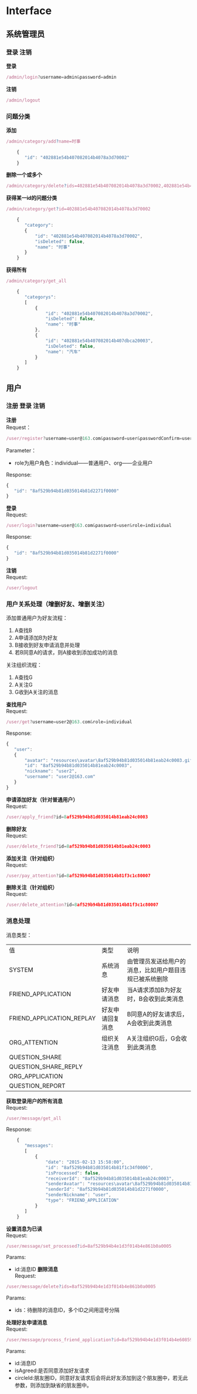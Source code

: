 # Interface
## 系统管理员
### 登录 注销
**登录**  
```js
/admin/login?username=admin&password=admin
```
**注销** 
```js
/admin/logout
```
### 问题分类
**添加**  
```js
/admin/category/add?name=时事  
```
```js
    {
       "id": "402881e54b407082014b4078a3d70002"
    }
```
**删除一个或多个**  
```js
/admin/category/delete?ids=402881e54b407082014b4078a3d70002,402881e54b407082014b407dbca20003  
```
**获得某一id的问题分类**  
```js
/admin/category/get?id=402881e54b407082014b4078a3d70002  
```
```js
    {
       "category":
       {
           "id": "402881e54b407082014b4078a3d70002",
           "isDeleted": false,
           "name": "时事"
       }
    }
```
**获得所有**  
```js
/admin/category/get_all
```
```js
    {
       "categorys":
       [
           {
               "id": "402881e54b407082014b4078a3d70002",
               "isDeleted": false,
               "name": "时事"
           },
           {
               "id": "402881e54b407082014b407dbca20003",
               "isDeleted": false,
               "name": "汽车"
           }
       ]
    }
```
## 用户
### 注册 登录 注销  
**注册**  
Request：
```js
/user/register?username=user@163.com&password=user&passwordConfirm=user&nickname=user&role=individual    
```
Parameter：  
* role为用户角色：individual——普通用户、org——企业用户  
  
Response:
```js
{
   "id": "8af529b94b81d035014b81d2271f0000"
}
```
**登录**  
Request:  
```js
/user/login?username=user@163.com&password=user&role=individual
```
Response:  
```js
{
   "id": "8af529b94b81d035014b81d2271f0000"
}
```
**注销**  
Request:  
```js
/user/logout
```
### 用户关系处理（增删好友、增删关注）

添加普通用户为好友流程：  
1. A查找B  
2. A申请添加B为好友  
3. B接收到好友申请消息并处理  
4. 若B同意A的请求，则A接收到添加成功的消息

关注组织流程：  
1. A查找G  
2. A关注G  
3. G收到A关注的消息

**查找用户**  
Request:  
```js
/user/get?username=user2@163.com&role=individual
```
Response:  
```js
{
   "user":
   {
       "avatar": "resources\avatar\8af529b94b81d035014b81eab24c0003.gif",
       "id": "8af529b94b81d035014b81eab24c0003",
       "nickname": "user2",
       "username": "user2@163.com"
   }
}
```
**申请添加好友（针对普通用户）**  
Request:  
```js
/user/apply_friend?id=8af529b94b81d035014b81eab24c0003
```
**删除好友**  
Request:  
```js
/user/delete_friend?id=8af529b94b81d035014b81eab24c0003
```
**添加关注（针对组织）**  
Request:  
```js
/user/pay_attention?id=8af529b94b81d035014b81f3c1c80007
```
**删除关注（针对组织）**  
Request:  
```js
/user/delete_attention?id=8af529b94b81d035014b81f3c1c80007
```
### 消息处理

消息类型：
<table>
    <tbody>
		<tr>
            <td>值</td>
            <td>类型</td>
            <td>说明</td>
        </tr>
        <tr>
            <td>SYSTEM</td>
            <td>系统消息</td>
            <td>由管理员发送给用户的消息，比如用户题目违规已被系统删除</td>
        </tr>
        <tr>
            <td>FRIEND_APPLICATION</td>
            <td>好友申请消息</td>
            <td>当A请求添加B为好友时，B会收到此类消息</td>
        </tr>
 		<tr>
            <td>FRIEND_APPLICATION_REPLAY</td>
            <td>好友申请回复消息</td>
            <td>B同意A的好友请求后，A会收到此类消息</td>
        </tr>
 		<tr>
            <td>ORG_ATTENTION</td>
            <td>组织关注消息</td>
            <td>A关注组织G后，G会收到此类消息</td>
        </tr>
 		<tr>
            <td>QUESTION_SHARE</td>
            <td></td>
            <td></td>
        </tr>
 		<tr>
            <td>QUESTION_SHARE_REPLY</td>
            <td></td>
            <td></td>
        </tr>
 		<tr>
            <td>ORG_APPLICATION</td>
            <td></td>
            <td></td>
        </tr>
 		<tr>
            <td>QUESTION_REPORT</td>
            <td></td>
            <td></td>
        </tr>
    </tbody>
</table>

**获取登录用户的所有消息**  
Request:  
```js
/user/message/get_all
```
Response:  
```js
    {
       "messages":
       [
           {
               "date": "2015-02-13 15:58:00",
               "id": "8af529b94b81d035014b81f1c34f0006",
               "isProcessed": false,
               "receiverId": "8af529b94b81d035014b81eab24c0003",
               "senderAvatar": "resources\avatar\8af529b94b81d035014b81d2271f0000.gif",
               "senderId": "8af529b94b81d035014b81d2271f0000",
               "senderNickname": "user",
               "type": "FRIEND_APPLICATION"
           }
       ]
    }
```
**设置消息为已读**  
Request:  
```js
/user/message/set_processed?id=8af529b94b4e1d3f014b4e861b0a0005  
```
Params:  
* id:消息ID
**删除消息**  
Request:  
```js
/user/message/delete?ids=8af529b94b4e1d3f014b4e861b0a0005  
```
Params:  
* ids：待删除的消息ID，多个ID之间用逗号分隔  

**处理好友申请消息**  
Request:  
```js
/user/message/process_friend_application?id=8af529b94b4e1d3f014b4e6085950004&isAgreed=true&circleId=circlename  
```
Params:  
* id:消息ID
* isAgreed:是否同意添加好友请求
* circleId:朋友圈ID，同意好友请求后会将此好友添加到这个朋友圈中，若无此参数，则添加到缺省的朋友圈中。



